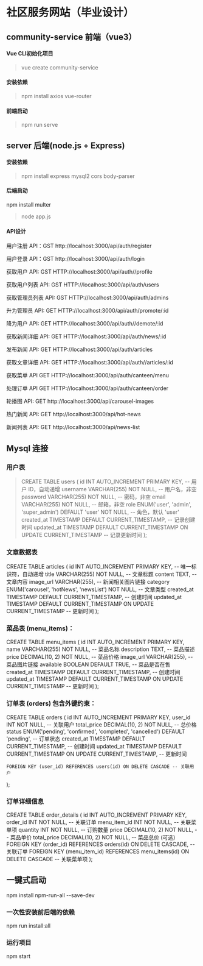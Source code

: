  # 社区服务网站（毕业设计）

## community-service 前端（vue3）

#### Vue CLI初始化项目
> vue create community-service

#### 安装依赖

> npm install axios vue-router

#### 前端启动
> npm run serve

## server 后端(node.js + Express)

#### 安装依赖

> npm install express mysql2 cors body-parser

#### 后端启动

npm install multer

> node app.js

#### API设计
用户注册 API：GST http://localhost:3000/api/auth/register

用户登录 API：GST http://localhost:3000/api/auth/login

获取用户 API: GST HTTP://localhost:3000/api/auth//profile

获取用户列表 API: GST HTTP://localhost:3000/api/auth/users

获取管理员列表 API: GST HTTP://localhost:3000/api/auth/admins

升为管理员 API: GET HTTP://localhost:3000/api/auth/promote/:id 

降为用户 API: GET HTTP://localhost:3000/api/auth//demote/:id

获取新闻详细 API: GET HTTP://localhost:3000/api/auth/news/:id

发布新闻 API: GET HTTP://localhost:3000/api/auth/articles

获取文章详细 API: GET HTTP://localhost:3000/api/auth//articles/:id

获取菜单 API GET HTTP://localhost:3000/api/auth/canteen/menu

处理订单 API GET HTTP://localhost:3000/api/auth/canteen/order

轮播图 API: GET http://localhost:3000/api/carousel-images

热门新闻 API: GET http://localhost:3000/api/hot-news

新闻列表 API: GET http://localhost:3000/api/news-list

## Mysql 连接
### 用户表
> CREATE TABLE users (
  id INT AUTO_INCREMENT PRIMARY KEY,                       -- 用户 ID，自动递增
  username VARCHAR(255) NOT NULL,                          -- 用户名，非空
  password VARCHAR(255) NOT NULL,                          -- 密码，非空
  email VARCHAR(255) NOT NULL,                             -- 邮箱，非空
  role ENUM('user', 'admin', 'super_admin') DEFAULT 'user' NOT NULL, -- 角色，默认 'user'
  created_at TIMESTAMP DEFAULT CURRENT_TIMESTAMP,          -- 记录创建时间
  updated_at TIMESTAMP DEFAULT CURRENT_TIMESTAMP ON UPDATE CURRENT_TIMESTAMP -- 记录更新时间
);


### 文章数据表
CREATE TABLE articles (
    id INT AUTO_INCREMENT PRIMARY KEY,       -- 唯一标识符，自动递增
    title VARCHAR(255) NOT NULL,             -- 文章标题
    content TEXT,                            -- 文章内容
    image_url VARCHAR(255),                  -- 新闻相关图片链接
    category ENUM('carousel', 'hotNews', 'newsList') NOT NULL,  -- 文章类型
    created_at TIMESTAMP DEFAULT CURRENT_TIMESTAMP, -- 创建时间
    updated_at TIMESTAMP DEFAULT CURRENT_TIMESTAMP ON UPDATE CURRENT_TIMESTAMP -- 更新时间
);

### 菜品表 (menu_items)：
CREATE TABLE menu_items (
    id INT AUTO_INCREMENT PRIMARY KEY,
    name VARCHAR(255) NOT NULL,              -- 菜品名称
    description TEXT,                         -- 菜品描述
    price DECIMAL(10, 2) NOT NULL,           -- 菜品价格
    image_url VARCHAR(255),                   -- 菜品图片链接
    available BOOLEAN DEFAULT TRUE,           -- 菜品是否在售
    created_at TIMESTAMP DEFAULT CURRENT_TIMESTAMP,  -- 创建时间
    updated_at TIMESTAMP DEFAULT CURRENT_TIMESTAMP ON UPDATE CURRENT_TIMESTAMP -- 更新时间
);

### 订单表 (orders) 包含外键约束：
CREATE TABLE orders (
    id INT AUTO_INCREMENT PRIMARY KEY,
    user_id INT NOT NULL,                     -- 关联用户
    total_price DECIMAL(10, 2) NOT NULL,     -- 总价格
    status ENUM('pending', 'confirmed', 'completed', 'cancelled') DEFAULT 'pending', -- 订单状态
    created_at TIMESTAMP DEFAULT CURRENT_TIMESTAMP, -- 创建时间
    updated_at TIMESTAMP DEFAULT CURRENT_TIMESTAMP ON UPDATE CURRENT_TIMESTAMP, -- 更新时间

    FOREIGN KEY (user_id) REFERENCES users(id) ON DELETE CASCADE -- 关联用户
);


### 订单详细信息
CREATE TABLE order_details (
    id INT AUTO_INCREMENT PRIMARY KEY,
    order_id INT NOT NULL,                     -- 关联订单
    menu_item_id INT NOT NULL,                 -- 关联菜单项
    quantity INT NOT NULL,                      -- 订购数量
    price DECIMAL(10, 2) NOT NULL,             -- 菜品单价
    total_price DECIMAL(10, 2) NOT NULL,       -- 菜品总价 (可选)
    FOREIGN KEY (order_id) REFERENCES orders(id) ON DELETE CASCADE,  -- 关联订单
    FOREIGN KEY (menu_item_id) REFERENCES menu_items(id) ON DELETE CASCADE -- 关联菜单项
);

## 一键式启动
npm install npm-run-all --save-dev

### 一次性安装前后端的依赖
npm run install:all

### 运行项目
npm start
